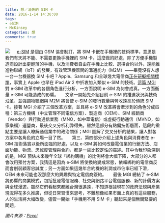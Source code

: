 ```yaml
---
title: 想／消失的 SIM 卡
date: 2016-1-14 14:30:00
tags: 
- eSIM
- McKinsey
categories: 想
comments: true
---
```

![](cover.jpeg)
　
[e-SIM](http://technews.tw/2015/07/20/subscriber-identity-module/) 是個由 GSM 協會制訂，將 SIM 卡嵌在手機裡的技術標準，意思是我們有天將不能、不需要更換手機裡的 SIM 卡。這麼做的好處，除了方便手機製造商設計出更輕薄的手機，以及消費者自由在手機上比較、選擇合約以外，還能推進物聯網（IoT）的發展，有效管理機器間的溝通能力（M2M）——畢竟沒有人想一台一台機器換 SIM 卡吧？Apple、Samsung 和全球幾大電信商[正在研擬相關標準](http://www.ft.com/intl/cms/s/0/fc78a3ea-294b-11e5-acfb-cbd2e1c81cca.htm)，事實上 Apple 也早在 iPad Air 2 中折衷加入類似 e-SIM 的技術。[這篇 MGI](http://www.mckinsey.com/industries/telecommunications/our-insights/e-sim-for-consumers-a-game-changer-in-mobile-telecommunications) 對 e-SIM 改革中的各個角色進行分析，一方面說明 e-SIM 為何會成真，一方面衡量 e-SIM 可能造成的影響。<!--more-->
　
文章一開始先介紹目前 e-SIM 的推進狀況與技術沿革，並強調物聯網與 M2M 將會使 e-SIM 的發行數量與營收遠高於傳統 SIM 卡。接著 MGI 介紹了三個改革方案，並且將 e-SIM 改革將會牽涉到的角色分成四種：第三方機構（中立管理不同電信方案）、製造商（OEM）、SIM 經銷商（Vendor）與行動通信業務（MNO，如中華電信）或虛擬行動通信（MVNO，如家樂福）運營商，最後交叉分析利弊得失。雖然這部分有點偏技術層面，這段的重點主要是讓人瞭解通信業中的政治關係；MGI 圖解了交叉分析的結果，讓人對各方案中各角色的立場一目了然。
　
第三、第四部分介紹上述角色與消費者在 e-SIM 技術落實以後所面臨的好處，以及 e-SIM 將如何改變電信業的行銷方法、店面功能、物流、忠誠度管理與合約，都是一些比較定性的描述。其中令我印象深刻的是，MGI 預估未來幾年全球「綁約購機」的比例將會大幅下降，大部分的人都會改用預付方案，我猜這是因為 e-SIM 將使換約變成常態，依賴綁約的電信商反而會削弱顧客忠誠度；另一方面如果這幾年合約機的利潤或市佔率已經下滑，OEM 未來可能也沒那麼大的興趣與特定電信商簽約。
　
最後 MGI 總結了 e-SIM 將影響的商業模式，包括批發電信服務、社交與網路平台電信服務、新的計價方案與全球漫遊。雖然它們看起來都離台灣很遙遠，不知道根據現在的政府法規與產業現況得花多久推廣，但從日常習慣來思考，不難想像如果市面上真的有這些服務，人的生活將大幅改變，儘管一開始「手機用不用 SIM 卡」聽起來是個無關緊要的問題。

*圖片來源：[Pexel](https://www.pexels.com/)*
